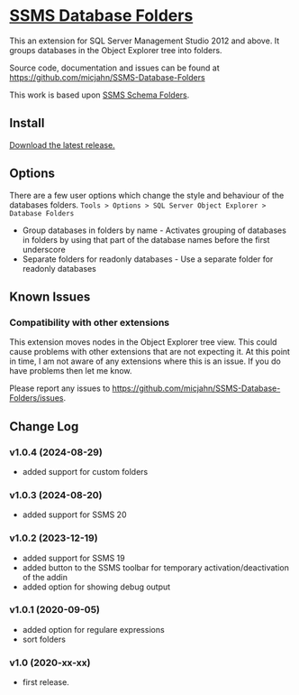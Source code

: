 
# [SSMS Database Folders](https://github.com/micjahn/SSMS-Database-Folders)

This an extension for SQL Server Management Studio 2012 and above.
It groups databases in the Object Explorer tree into folders.

Source code, documentation and issues can be found at <https://github.com/micjahn/SSMS-Database-Folders>

This work is based upon [SSMS Schema Folders](https://github.com/nicholas-ross/SSMS-Schema-Folders).

## Install

[Download the latest release.](https://github.com/micjahn/SSMS-Database-Folders/releases)

## Options

There are a few user options which change the style and behaviour of the databases folders.
`Tools > Options > SQL Server Object Explorer > Database Folders`

* Group databases in folders by name - Activates grouping of databases in folders by using that part of the database names before the first underscore
* Separate folders for readonly databases - Use a separate folder for readonly databases

## Known Issues

### Compatibility with other extensions
This extension moves nodes in the Object Explorer tree view. This could cause problems with other extensions that are not expecting it. At this point in time, I am not aware of any extensions where this is an issue. If you do have problems then let me know.

Please report any issues to <https://github.com/micjahn/SSMS-Database-Folders/issues>.

## Change Log

### v1.0.4 (2024-08-29)
* added support for custom folders

### v1.0.3 (2024-08-20)
* added support for SSMS 20

### v1.0.2 (2023-12-19)
* added support for SSMS 19
* added button to the SSMS toolbar for temporary activation/deactivation of the addin
* added option for showing debug output

### v1.0.1 (2020-09-05)
* added option for regulare expressions
* sort folders


### v1.0 (2020-xx-xx)
* first release.
